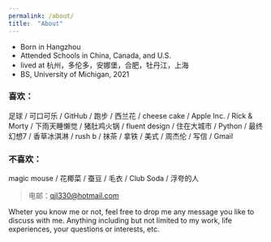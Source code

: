```yaml
---
permalink: /about/
title:  "About"
---
```

- Born in Hangzhou
- Attended Schools in China, Canada, and U.S.
- lived at 杭州，多伦多，安娜堡，合肥，牡丹江，上海
- BS, University of Michigan, 2021

### 喜欢：
足球 / 可口可乐 / GitHub / 跑步 / 西兰花 / cheese cake / Apple Inc. / Rick & Morty / 下雨天睡懒觉 / 猪肚鸡火锅 / fluent design / 住在大城市 / Python / 最终幻想7 / 香草冰淇淋 / rush b / 抹茶 / 拿铁 / 美式 / 周杰伦 / 写信 / Gmail

### 不喜欢：
magic mouse / 花椰菜 / 蚕豆 / 毛衣 / Club Soda / 浮夸的人

>电邮：qjl330@hotmail.com

Wheter you know me or not, feel free to drop me any message you like to discuss with me. Anything including but not limited to my work, life experiences, your questions or interests, etc.